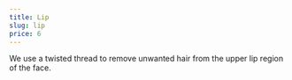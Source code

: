 ```yaml
---
title: Lip
slug: lip
price: 6
---
```


We use a twisted thread to remove unwanted hair from the upper lip region of the face.
